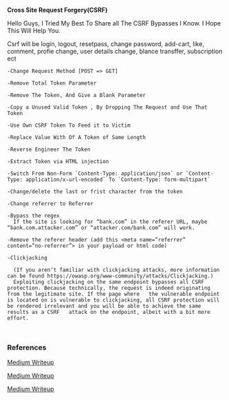 **Cross Site Request Forgery(CSRF)**

Hello Guys, I Tried My Best To Share all The CSRF Bypasses I Know.
I Hope This Will Help You.

Csrf will be login, logout, resetpass, change password, add-cart, like, comment, profie change, user details change, blance transffer, subscription ect
```
-Change Request Method [POST => GET]

-Remove Total Token Parameter

-Remove The Token, And Give a Blank Parameter

-Copy a Unused Valid Token , By Dropping The Request and Use That Token

-Use Own CSRF Token To Feed it to Victim

-Replace Value With Of A Token of Same Length 

-Reverse Engineer The Token

-Extract Token via HTML injection

-Switch From Non-Form `Content-Type: application/json` or `Content-Type: application/x-url-encoded` To `Content-Type: form-multipart`

-Change/delete the last or frist character from the token

-Change referrer to Referrer

-Bypass the regex
  If the site is looking for “bank.com” in the referer URL, maybe “bank.com.attacker.com” or “attacker.com/bank.com” will work.
    
-Remove the referer header (add this <meta name=”referrer” content=”no-referrer”> in your payload or html code)

-Clickjacking

  (If you aren’t familiar with clickjacking attacks, more information can be found https://owasp.org/www-community/attacks/Clickjacking.)
  Exploiting clickjacking on the same endpoint bypasses all CSRF protection. Because technically, the request is indeed originating from the legitimate site. If the page where   the vulnerable endpoint is located on is vulnerable to clickjacking, all CSRF protection will be rendered irrelevant and you will be able to achieve the same results as a CSRF   attack on the endpoint, albeit with a bit more effort.
	


```

### References
[Medium Writeup](https://medium.com/swlh/intro-to-csrf-cross-site-request-forgery-9de669df03de)

[Medium Writeup](https://medium.com/swlh/attacking-sites-using-csrf-ba79b45b6efe)

[Medium Writeup](https://medium.com/swlh/bypassing-csrf-protection-c9b217175ee)



